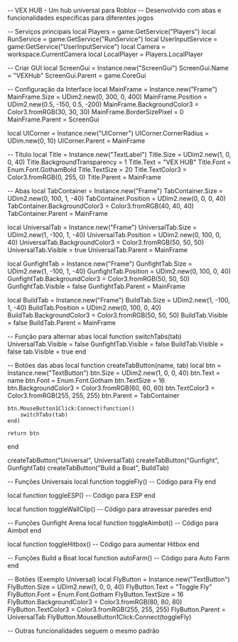 -- VEX HUB - Um hub universal para Roblox
-- Desenvolvido com abas e funcionalidades específicas para diferentes jogos

-- Serviços principais
local Players = game:GetService("Players")
local RunService = game:GetService("RunService")
local UserInputService = game:GetService("UserInputService")
local Camera = workspace.CurrentCamera
local LocalPlayer = Players.LocalPlayer

-- Criar GUI
local ScreenGui = Instance.new("ScreenGui")
ScreenGui.Name = "VEXHub"
ScreenGui.Parent = game.CoreGui

-- Configuração da Interface
local MainFrame = Instance.new("Frame")
MainFrame.Size = UDim2.new(0, 300, 0, 400)
MainFrame.Position = UDim2.new(0.5, -150, 0.5, -200)
MainFrame.BackgroundColor3 = Color3.fromRGB(30, 30, 30)
MainFrame.BorderSizePixel = 0
MainFrame.Parent = ScreenGui

local UICorner = Instance.new("UICorner")
UICorner.CornerRadius = UDim.new(0, 10)
UICorner.Parent = MainFrame

-- Título
local Title = Instance.new("TextLabel")
Title.Size = UDim2.new(1, 0, 0, 40)
Title.BackgroundTransparency = 1
Title.Text = "VEX HUB"
Title.Font = Enum.Font.GothamBold
Title.TextSize = 20
Title.TextColor3 = Color3.fromRGB(0, 255, 0)
Title.Parent = MainFrame

-- Abas
local TabContainer = Instance.new("Frame")
TabContainer.Size = UDim2.new(0, 100, 1, -40)
TabContainer.Position = UDim2.new(0, 0, 0, 40)
TabContainer.BackgroundColor3 = Color3.fromRGB(40, 40, 40)
TabContainer.Parent = MainFrame

local UniversalTab = Instance.new("Frame")
UniversalTab.Size = UDim2.new(1, -100, 1, -40)
UniversalTab.Position = UDim2.new(0, 100, 0, 40)
UniversalTab.BackgroundColor3 = Color3.fromRGB(50, 50, 50)
UniversalTab.Visible = true
UniversalTab.Parent = MainFrame

local GunfightTab = Instance.new("Frame")
GunfightTab.Size = UDim2.new(1, -100, 1, -40)
GunfightTab.Position = UDim2.new(0, 100, 0, 40)
GunfightTab.BackgroundColor3 = Color3.fromRGB(50, 50, 50)
GunfightTab.Visible = false
GunfightTab.Parent = MainFrame

local BuildTab = Instance.new("Frame")
BuildTab.Size = UDim2.new(1, -100, 1, -40)
BuildTab.Position = UDim2.new(0, 100, 0, 40)
BuildTab.BackgroundColor3 = Color3.fromRGB(50, 50, 50)
BuildTab.Visible = false
BuildTab.Parent = MainFrame

-- Função para alternar abas
local function switchTabs(tab)
    UniversalTab.Visible = false
    GunfightTab.Visible = false
    BuildTab.Visible = false
    tab.Visible = true
end

-- Botões das abas
local function createTabButton(name, tab)
    local btn = Instance.new("TextButton")
    btn.Size = UDim2.new(1, 0, 0, 40)
    btn.Text = name
    btn.Font = Enum.Font.Gotham
    btn.TextSize = 16
    btn.BackgroundColor3 = Color3.fromRGB(60, 60, 60)
    btn.TextColor3 = Color3.fromRGB(255, 255, 255)
    btn.Parent = TabContainer

    btn.MouseButton1Click:Connect(function()
        switchTabs(tab)
    end)

    return btn
end

createTabButton("Universal", UniversalTab)
createTabButton("Gunfight", GunfightTab)
createTabButton("Build a Boat", BuildTab)

-- Funções Universais
local function toggleFly()
    -- Código para Fly
end

local function toggleESP()
    -- Código para ESP
end

local function toggleWallClip()
    -- Código para atravessar paredes
end

-- Funções Gunfight Arena
local function toggleAimbot()
    -- Código para Aimbot
end

local function toggleHitbox()
    -- Código para aumentar Hitbox
end

-- Funções Build a Boat
local function autoFarm()
    -- Código para Auto Farm
end

-- Botões (Exemplo Universal)
local FlyButton = Instance.new("TextButton")
FlyButton.Size = UDim2.new(1, 0, 0, 40)
FlyButton.Text = "Toggle Fly"
FlyButton.Font = Enum.Font.Gotham
FlyButton.TextSize = 16
FlyButton.BackgroundColor3 = Color3.fromRGB(80, 80, 80)
FlyButton.TextColor3 = Color3.fromRGB(255, 255, 255)
FlyButton.Parent = UniversalTab
FlyButton.MouseButton1Click:Connect(toggleFly)

-- Outras funcionalidades seguem o mesmo padrão
